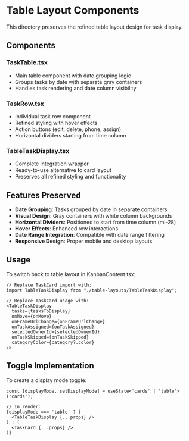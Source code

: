 # Table Layout Components

This directory preserves the refined table layout design for task display.

## Components

### TaskTable.tsx
- Main table component with date grouping logic
- Groups tasks by date with separate gray containers
- Handles task rendering and date column visibility

### TaskRow.tsx
- Individual task row component
- Refined styling with hover effects
- Action buttons (edit, delete, phone, assign)
- Horizontal dividers starting from time column

### TableTaskDisplay.tsx
- Complete integration wrapper
- Ready-to-use alternative to card layout
- Preserves all refined styling and functionality

## Features Preserved

- **Date Grouping**: Tasks grouped by date in separate containers
- **Visual Design**: Gray containers with white column backgrounds
- **Horizontal Dividers**: Positioned to start from time column (ml-28)
- **Hover Effects**: Enhanced row interactions
- **Date Range Integration**: Compatible with date range filtering
- **Responsive Design**: Proper mobile and desktop layouts

## Usage

To switch back to table layout in KanbanContent.tsx:

```tsx
// Replace TaskCard import with:
import TableTaskDisplay from "./table-layouts/TableTaskDisplay";

// Replace TaskCard usage with:
<TableTaskDisplay
  tasks={tasksToDisplay}
  onMove={onMove}
  onFrameUrlChange={onFrameUrlChange}
  onTaskAssigned={onTaskAssigned}
  selectedOwnerId={selectedOwnerId}
  onTaskSkipped={onTaskSkipped}
  categoryColor={category?.color}
/>
```

## Toggle Implementation

To create a display mode toggle:

```tsx
const [displayMode, setDisplayMode] = useState<'cards' | 'table'>('cards');

// In render:
{displayMode === 'table' ? (
  <TableTaskDisplay {...props} />
) : (
  <TaskCard {...props} />
)}
```